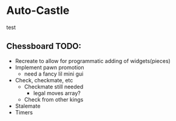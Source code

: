 # Auto-Castle
test

## Chessboard TODO:
- Recreate to allow for programmatic adding of widgets(pieces)
- Implement pawn promotion
  - need a fancy lil mini gui
- Check, checkmate, etc
  - Checkmate still needed
    - legal moves array?
  - Check from other kings
- Stalemate
- Timers
